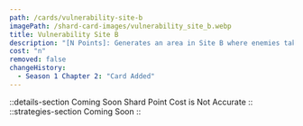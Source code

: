 ```yaml
---
path: /cards/vulnerability-site-b
imagePath: /shard-card-images/vulnerability_site_b.webp
title: Vulnerability Site B
description: "[N Points]: Generates an area in Site B where enemies take Nx6% more damage."
cost: "n"
removed: false
changeHistory:
  - Season 1 Chapter 2: "Card Added"
---
```

::details-section
Coming Soon
Shard Point Cost is Not Accurate
::
::strategies-section
Coming Soon
::